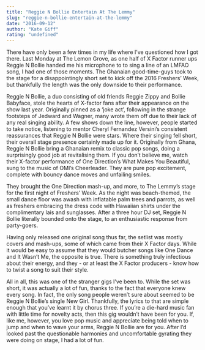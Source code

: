 ```yaml
---
title: "Reggie N Bollie Entertain At The Lemmy"
slug: "reggie-n-bollie-entertain-at-the-lemmy"
date: "2016-09-12"
author: "Kate Giff"
rating: "undefined"
---
```


There have only been a few times in my life where I’ve questioned how I got there. Last Monday at The Lemon Grove, as one half of X Factor runner ups Reggie N Bollie handed me his microphone to to sing a line of an LMFAO song, I had one of those moments. The Ghanaian good-time-guys took to the stage for a disappointingly short set to kick off the 2016 Freshers’ Week, but thankfully the length was the only downside to their performance.

Reggie N Bollie, a duo consisting of old friends Reggie Zippy and Bollie Babyface, stole the hearts of X-factor fans after their appearance on the show last year. Originally pinned as a ‘joke act’, following in the strange footsteps of Jedward and Wagner, many wrote them off due to their lack of any real singing ability. A few shows down the line, however, people started to take notice, listening to mentor Cheryl Fernandez Versini’s consistent reassurances that Reggie N Bollie were stars. Where their singing fell short, their overall stage presence certainly made up for it. Originally from Ghana, Reggie N Bollie bring a Ghanaian remix to classic pop songs, doing a surprisingly good job at revitalising them. If you don’t believe me, watch their X-factor performance of One Direction’s What Makes You Beautiful, sung to the music of OMI’s Cheerleader. They are pure pop excitement, complete with bouncy dance moves and unfailing smiles.

They brought the One Direction mash-up, and more, to The Lemmy’s stage for the first night of Freshers’ Week. As the night was beach-themed, the small dance floor was awash with inflatable palm trees and parrots, as well as freshers embracing the dress code with Hawaiian shirts under the complimentary lais and sunglasses. After a three hour DJ set, Reggie N Bollie literally bounded onto the stage, to an enthusiastic response from party-goers.

Having only released one original song thus far, the setlist was mostly covers and mash-ups, some of which came from their X Factor days. While it would be easy to assume that they would butcher songs like One Dance and It Wasn’t Me, the opposite is true. There is something truly infectious about their energy, and they - or at least the X Factor producers - know how to twist a song to suit their style.

All in all, this was one of the stranger gigs I’ve been to. While the set was short, it was actually a lot of fun, thanks to the fact that everyone knew every song. In fact, the only song people weren’t sure about seemed to be Reggie N Bollie’s single New Girl. Thankfully, the lyrics to that are simple enough that you’ve learnt it by chorus three. If you’re a die-hard music fan with little time for novelty acts, then this gig wouldn’t have been for you. If, like me, however, you love pop music and appreciate being told when to jump and when to wave your arms, Reggie N Bollie are for you. After I’d looked past the questionable harmonies and uncomfortable gyrating they were doing on stage, I had a lot of fun.

